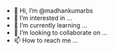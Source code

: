 - 👋 Hi, I’m @madhankumarbs
- 👀 I’m interested in ...
- 🌱 I’m currently learning ...
- 💞️ I’m looking to collaborate on ...
- 📫 How to reach me ...

<!---
madhankumarbs/madhankumarbs is a ✨ special ✨ repository because its `README.md` (this file) appears on your GitHub profile.
You can click the Preview link to take a look at your changes.
--->
